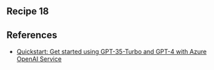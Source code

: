 ## Recipe 18


## References
* [Quickstart: Get started using GPT-35-Turbo and GPT-4 with Azure OpenAI Service](https://learn.microsoft.com/en-us/azure/ai-services/openai/chatgpt-quickstart?tabs=bash%2Ckeyless%2Ctypescript-keyless%2Cpython-new&pivots=programming-language-python)